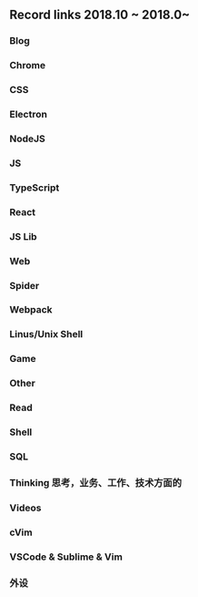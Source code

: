 ## Record links 2018.10 ~ 2018.0~


### Blog

### Chrome

### CSS

### Electron

### NodeJS

### JS

### TypeScript

### React

### JS Lib

### Web

### Spider

### Webpack

### Linus/Unix Shell

### Game

### Other

### Read

### Shell

### SQL

### Thinking 思考，业务、工作、技术方面的

### Videos

### cVim

### VSCode & Sublime & Vim

### 外设